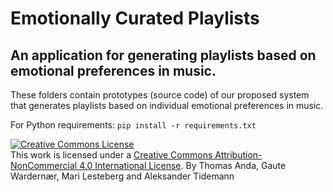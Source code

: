 # Emotionally Curated Playlists

## An application for generating playlists based on emotional preferences in music.

These folders contain prototypes (source code) of our proposed system that generates playlists based on individual emotional preferences in music.

For Python requirements:
```pip install -r requirements.txt```

<a rel="license" href="http://creativecommons.org/licenses/by-nc/4.0/"><img alt="Creative Commons License" style="border-width:0" src="https://i.creativecommons.org/l/by-nc/4.0/88x31.png" /></a><br />This work is licensed under a <a rel="license" href="http://creativecommons.org/licenses/by-nc/4.0/">Creative Commons Attribution-NonCommercial 4.0 International License</a>.
By Thomas Anda, Gaute Wardernær, Mari Lesteberg and Aleksander Tidemann
